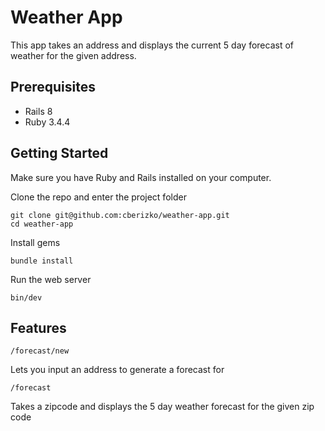 # Weather App

This app takes an address and displays the current 5 day forecast of weather for the given address.

## Prerequisites
- Rails 8
- Ruby 3.4.4

## Getting Started

Make sure you have Ruby and Rails installed on your computer.

Clone the repo and enter the project folder

```
git clone git@github.com:cberizko/weather-app.git
cd weather-app
```

Install gems

```
bundle install
```

Run the web server

```
bin/dev
```
## Features
`/forecast/new`

Lets you input an address to generate a forecast for

`/forecast`

Takes a zipcode and displays the 5 day weather forecast for the given zip code